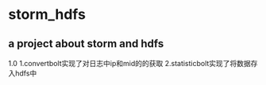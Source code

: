 # storm_hdfs
a project about storm and hdfs
----------------------------------
1.0
1.convertbolt实现了对日志中ip和mid的的获取
2.statisticbolt实现了将数据存入hdfs中

